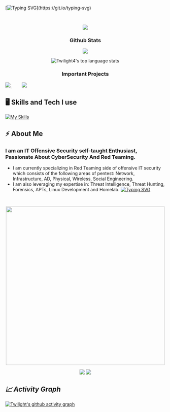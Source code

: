 [![Typing SVG](https://readme-typing-svg.herokuapp.com?font=Fira+Code&duration=2000&pause=500&color=1FF773&multiline=true&width=435&height=180&lines=nc+-lvnp+1337;listening+on+%5Bany%5D+1337+...;connect+to+%5BTwilight4%5D+profile;%24+script+%2Fdev%2Fnull+-c+bash;Twilight4%40profile%3A~%24+.%2Fexploit;..............................;............PwN3d!............;..............................;..............................;..............................;..............................;..............................;)](https://git.io/typing-svg)

&nbsp;
<!--💬GREETINGSTITLE / FONTS: https://www.thefancytext.com/ and then paste on 🌐WEBSITE: https://github.com/denvercoder1/readme-typing-svg -->
<p align="center">
<img src="https://readme-typing-svg.herokuapp.com?font=Orbitron&pause=1000&color=27F76A&width=360&lines=%E2%96%91A%E2%96%91C%E2%96%91C%E2%96%91E%E2%96%91S%E2%96%91S%E2%96%91+%E2%96%91G%E2%96%91A%E2%96%91I%E2%96%91N%E2%96%91E%E2%96%91D%E2%96%91">

<!-- ###########################################  ########################################### -->
<!--📊STATSGRAPH / 🌐WEBSITE: https://github.com/Twilight4/github-readme-stats -->
<h3 align="center"> Github Stats </h3>
<!--
            &nbsp; -> space
            &emsp; -> 4x(&nbsp;)
-->

<p align="center">
  <img src="http://github-readme-streak-stats.herokuapp.com?user=Twilight4&theme=tokyonight&date_format=j%20M%5B%20Y%5D&border=1A1B27"/>
</p>

<p align="center">
  <img src="https://github-readme-stats.vercel.app/api/top-langs/?username=Twilight4&layout=compact&theme=tokyonight" alt="Twilight4's top language stats" /> 
</p>

<!-- Important Projects -->
<h3 align="center"> Important Projects </h3>

<a href="https://github.com/Twilight4/dotfiles">
  <img src="https://github-readme-stats.vercel.app/api/pin/?username=Twilight4&repo=dotfiles&layout=compact&theme=tokyonight" />
</a>
&emsp;&emsp;
<a href="https://github.com/Twilight4/quiver-arch">
  <img src="https://github-readme-stats.vercel.app/api/pin/?username=Twilight4&repo=quiver-arch&layout=compact&theme=tokyonight" />
</a>
<!-- Important Projects -->

<!-- ###########################################  ########################################### -->
<!-- Skills -->
## 🖥️ Skills and Tech I use
[![My Skills](https://skillicons.dev/icons?i=bash,powershell,python,docker,aws,cloudflare,emacs,linux,md,neovim,git,github&perline=12)](https://skillicons.dev)
<!-- Skills -->

<!-- ###########################################  ########################################### -->
<!-- About Me -->
## ⚡️ About Me
### I am an IT Offensive Security self-taught Enthusiast, Passionate About CyberSecurity And Red Teaming.
- I am currently specializing in Red Teaming side of offensive IT security which consists of the following areas of pentest: Network, Infrastructure, AD, Physical, Wireless, Social Engineering.
- I am also leveraging my expertise in: Threat Intelligence, Threat Hunting, Forensics, APTs, Linux Development and Homelab. [![Typing SVG](https://readme-typing-svg.herokuapp.com?color=1FF773&width=750&lines=PCs,+Linux,+Cybersecurity,+Coding,+Networking,+Learning+:D)](https://git.io/typing-svg)
<!-- About Me -->

<!-- ###########################################  ########################################### -->
&nbsp;

<p align="center">
<img src="https://i.imgur.com/x1KbuCq.gif" width="500">
<p align="center">
  <img src="https://github.com/Twilight4/Twilight4/blob/snake/snake-dark.svg#gh-light-mode-only"/>
  <img src="https://github.com/Twilight4/Twilight4/blob/snake/snake-dark.svg#gh-dark-mode-only"/>
</p>

<!-- ###########################################  ########################################### -->
<!--📈ACTIVITYGRAPH / 🌐WEBSITE: https://github.com/Ashutosh00710/github-readme-activity-graph#customization -->
<h2 align='left'><i>📈 Activity Graph </i></h2>
<p align="center">
<a href="https://github.com/Twilight4/github-readme-activity-graph">
            
 [![Twilight's github activity graph](https://github-readme-activity-graph.vercel.app/graph?username=Twilight4&theme=github-compact)](https://github.com/ashutosh00710/github-readme-activity-graph)
 
<!-- ########################################### END ########################################### -->
